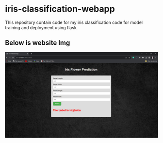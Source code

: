# iris-classification-webapp
This repository contain code for my iris classification code for model training and deployment using flask

## Below is website Img
![404](https://raw.githubusercontent.com/GhufranBarcha/iris-classification-webapp/main/websiteImg/predictImg.PNG)
